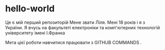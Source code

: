 # hello-world
Це є мій перший репозиторій
Мене звати Ліля. Мені 18 років і я з України.
Я вчусь на факультеті електроніки та комп'ютерних технологій університету імені І.Франка

Мета цієї роботи навчитися працювати з GITHUB COMMANDS .
